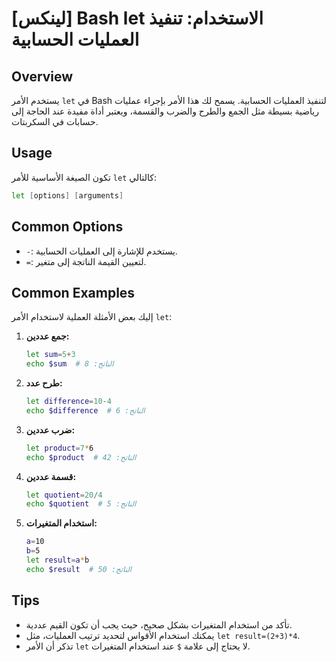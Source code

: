 # [لينكس] Bash let الاستخدام: تنفيذ العمليات الحسابية

## Overview
يستخدم الأمر `let` في Bash لتنفيذ العمليات الحسابية. يسمح لك هذا الأمر بإجراء عمليات رياضية بسيطة مثل الجمع والطرح والضرب والقسمة، ويعتبر أداة مفيدة عند الحاجة إلى حسابات في السكربتات.

## Usage
تكون الصيغة الأساسية للأمر `let` كالتالي:

```bash
let [options] [arguments]
```

## Common Options
- `-`: يستخدم للإشارة إلى العمليات الحسابية.
- `=`: لتعيين القيمة الناتجة إلى متغير.

## Common Examples
إليك بعض الأمثلة العملية لاستخدام الأمر `let`:

1. **جمع عددين:**
   ```bash
   let sum=5+3
   echo $sum  # الناتج: 8
   ```

2. **طرح عدد:**
   ```bash
   let difference=10-4
   echo $difference  # الناتج: 6
   ```

3. **ضرب عددين:**
   ```bash
   let product=7*6
   echo $product  # الناتج: 42
   ```

4. **قسمة عددين:**
   ```bash
   let quotient=20/4
   echo $quotient  # الناتج: 5
   ```

5. **استخدام المتغيرات:**
   ```bash
   a=10
   b=5
   let result=a*b
   echo $result  # الناتج: 50
   ```

## Tips
- تأكد من استخدام المتغيرات بشكل صحيح، حيث يجب أن تكون القيم عددية.
- يمكنك استخدام الأقواس لتحديد ترتيب العمليات، مثل `let result=(2+3)*4`.
- تذكر أن الأمر `let` لا يحتاج إلى علامة `$` عند استخدام المتغيرات.